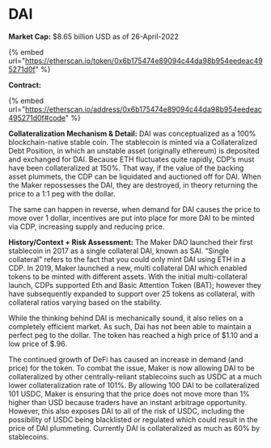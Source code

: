 # DAI

**Market Cap:** $8.65 billion USD as of 26-April-2022

{% embed url="https://etherscan.io/token/0x6b175474e89094c44da98b954eedeac495271d0f" %}

**Contract:**

{% embed url="https://etherscan.io/address/0x6b175474e89094c44da98b954eedeac495271d0f#code" %}

**Collateralization Mechanism & Detail:** DAI was conceptualized as a 100% blockchain-native stable coin. The stablecoin is minted via a Collateralized Debt Position, in which an unstable asset (originally ethereum) is deposited and exchanged for DAI. Because ETH fluctuates quite rapidly, CDP’s must have been collateralized at 150%. That way, if the value of the backing asset plummets, the CDP can be liquidated and auctioned off for DAI. When the Maker repossesses the DAI, they are destroyed, in theory returning the price to a 1:1 peg with the dollar.&#x20;

The same can happen in reverse, when demand for DAI causes the price to move over 1 dollar, incentives are put into place for more DAI to be minted via CDP, increasing supply and reducing price.&#x20;

**History/Context + Risk Assessment:** The Maker DAO launched their first stablecoin in 2017 as a single collateral DAI, known as SAI. “Single collateral” refers to the fact that you could only mint DAI using ETH in a CDP. In 2019, Maker launched a new, multi collateral DAI which enabled tokens to be minted with different assets. With the initial multi-collateral launch, CDPs supported Eth and Basic Attention Token (BAT); however they have subsequently expanded to support over 25 tokens as collateral, with collateral ratios varying based on the stability.

While the thinking behind DAI is mechanically sound, it also relies on a completely efficient market. As such, Dai has not been able to maintain a perfect peg to the dollar. The token has reached a high price of $1.10 and a low price of $.96.&#x20;

The continued growth of DeFi has caused an increase in demand (and price) for the token. To combat the issue, Maker is now allowing DAI to be collateralized by other centrally-reliant stablecoins such as USDC at a much lower collateralization rate of 101%. By allowing 100 DAI to be collateralized 101 USDC, Maker is ensuring that the price does not move more than 1% higher than USD because traders have an instant arbitrage opportunity. However, this also exposes DAI to all of the risk of USDC, including the possibility of USDC being blacklisted or regulated which could result in the price of DAI plummeting. Currently DAI is collateralized as much as 60% by stablecoins.
